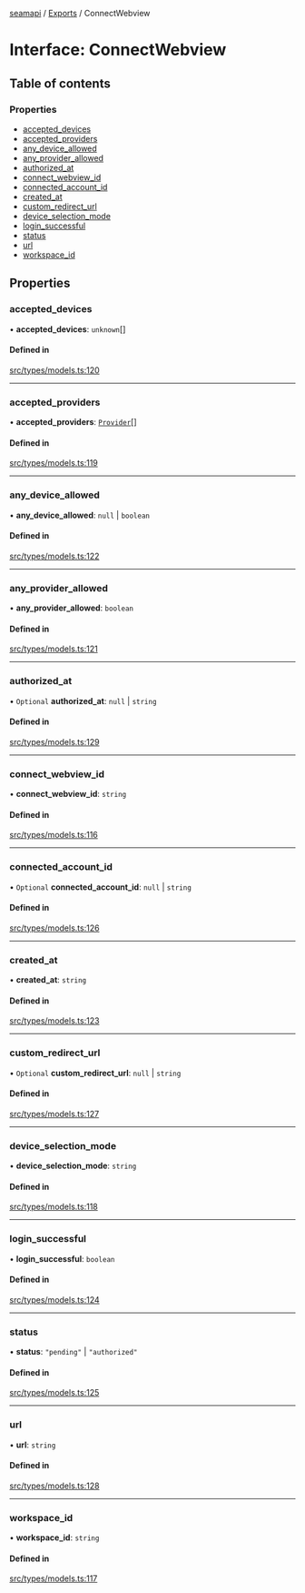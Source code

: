 [seamapi](../README.md) / [Exports](../modules.md) / ConnectWebview

# Interface: ConnectWebview

## Table of contents

### Properties

- [accepted\_devices](ConnectWebview.md#accepted_devices)
- [accepted\_providers](ConnectWebview.md#accepted_providers)
- [any\_device\_allowed](ConnectWebview.md#any_device_allowed)
- [any\_provider\_allowed](ConnectWebview.md#any_provider_allowed)
- [authorized\_at](ConnectWebview.md#authorized_at)
- [connect\_webview\_id](ConnectWebview.md#connect_webview_id)
- [connected\_account\_id](ConnectWebview.md#connected_account_id)
- [created\_at](ConnectWebview.md#created_at)
- [custom\_redirect\_url](ConnectWebview.md#custom_redirect_url)
- [device\_selection\_mode](ConnectWebview.md#device_selection_mode)
- [login\_successful](ConnectWebview.md#login_successful)
- [status](ConnectWebview.md#status)
- [url](ConnectWebview.md#url)
- [workspace\_id](ConnectWebview.md#workspace_id)

## Properties

### accepted\_devices

• **accepted\_devices**: `unknown`[]

#### Defined in

[src/types/models.ts:120](https://github.com/seamapi/javascript/blob/main/src/types/models.ts#L120)

___

### accepted\_providers

• **accepted\_providers**: [`Provider`](../enums/Provider.md)[]

#### Defined in

[src/types/models.ts:119](https://github.com/seamapi/javascript/blob/main/src/types/models.ts#L119)

___

### any\_device\_allowed

• **any\_device\_allowed**: ``null`` \| `boolean`

#### Defined in

[src/types/models.ts:122](https://github.com/seamapi/javascript/blob/main/src/types/models.ts#L122)

___

### any\_provider\_allowed

• **any\_provider\_allowed**: `boolean`

#### Defined in

[src/types/models.ts:121](https://github.com/seamapi/javascript/blob/main/src/types/models.ts#L121)

___

### authorized\_at

• `Optional` **authorized\_at**: ``null`` \| `string`

#### Defined in

[src/types/models.ts:129](https://github.com/seamapi/javascript/blob/main/src/types/models.ts#L129)

___

### connect\_webview\_id

• **connect\_webview\_id**: `string`

#### Defined in

[src/types/models.ts:116](https://github.com/seamapi/javascript/blob/main/src/types/models.ts#L116)

___

### connected\_account\_id

• `Optional` **connected\_account\_id**: ``null`` \| `string`

#### Defined in

[src/types/models.ts:126](https://github.com/seamapi/javascript/blob/main/src/types/models.ts#L126)

___

### created\_at

• **created\_at**: `string`

#### Defined in

[src/types/models.ts:123](https://github.com/seamapi/javascript/blob/main/src/types/models.ts#L123)

___

### custom\_redirect\_url

• `Optional` **custom\_redirect\_url**: ``null`` \| `string`

#### Defined in

[src/types/models.ts:127](https://github.com/seamapi/javascript/blob/main/src/types/models.ts#L127)

___

### device\_selection\_mode

• **device\_selection\_mode**: `string`

#### Defined in

[src/types/models.ts:118](https://github.com/seamapi/javascript/blob/main/src/types/models.ts#L118)

___

### login\_successful

• **login\_successful**: `boolean`

#### Defined in

[src/types/models.ts:124](https://github.com/seamapi/javascript/blob/main/src/types/models.ts#L124)

___

### status

• **status**: ``"pending"`` \| ``"authorized"``

#### Defined in

[src/types/models.ts:125](https://github.com/seamapi/javascript/blob/main/src/types/models.ts#L125)

___

### url

• **url**: `string`

#### Defined in

[src/types/models.ts:128](https://github.com/seamapi/javascript/blob/main/src/types/models.ts#L128)

___

### workspace\_id

• **workspace\_id**: `string`

#### Defined in

[src/types/models.ts:117](https://github.com/seamapi/javascript/blob/main/src/types/models.ts#L117)
